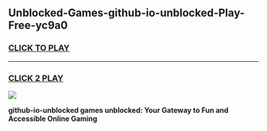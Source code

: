 
## Unblocked-Games-github-io-unblocked-Play-Free-yc9a0
<h3>
<a href="https://premium76.site?title=github-io-unblocked&ref=20M">CLICK TO PLAY</a></h3>
<hr>

<h3>
<a href="https://premium76.site?title=github-io-unblocked&ref=20M">CLICK 2 PLAY</a>
  
</h3>

<a href="https://premium76.site?title=github-io-unblocked&ref=19M"><img src="https://clearcache.store/games.png"></a>


**github-io-unblocked games unblocked: Your Gateway to Fun and Accessible Online Gaming**
